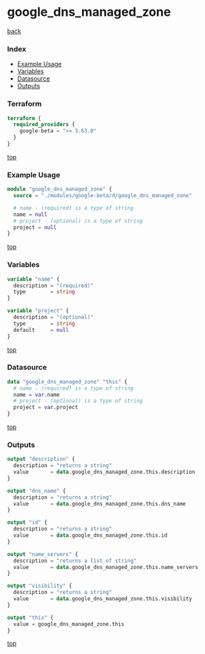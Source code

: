 # google_dns_managed_zone

[back](../google-beta.md)

### Index

- [Example Usage](#example-usage)
- [Variables](#variables)
- [Datasource](#datasource)
- [Outputs](#outputs)

### Terraform

```terraform
terraform {
  required_providers {
    google-beta = ">= 3.63.0"
  }
}
```

[top](#index)

### Example Usage

```terraform
module "google_dns_managed_zone" {
  source = "./modules/google-beta/d/google_dns_managed_zone"

  # name - (required) is a type of string
  name = null
  # project - (optional) is a type of string
  project = null
}
```

[top](#index)

### Variables

```terraform
variable "name" {
  description = "(required)"
  type        = string
}

variable "project" {
  description = "(optional)"
  type        = string
  default     = null
}
```

[top](#index)

### Datasource

```terraform
data "google_dns_managed_zone" "this" {
  # name - (required) is a type of string
  name = var.name
  # project - (optional) is a type of string
  project = var.project
}
```

[top](#index)

### Outputs

```terraform
output "description" {
  description = "returns a string"
  value       = data.google_dns_managed_zone.this.description
}

output "dns_name" {
  description = "returns a string"
  value       = data.google_dns_managed_zone.this.dns_name
}

output "id" {
  description = "returns a string"
  value       = data.google_dns_managed_zone.this.id
}

output "name_servers" {
  description = "returns a list of string"
  value       = data.google_dns_managed_zone.this.name_servers
}

output "visibility" {
  description = "returns a string"
  value       = data.google_dns_managed_zone.this.visibility
}

output "this" {
  value = google_dns_managed_zone.this
}
```

[top](#index)